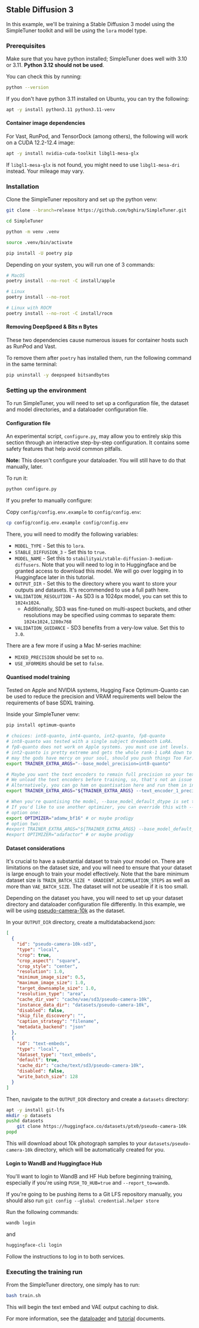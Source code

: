 ## Stable Diffusion 3

In this example, we'll be training a Stable Diffusion 3 model using the SimpleTuner toolkit and will be using the `lora` model type.

### Prerequisites

Make sure that you have python installed; SimpleTuner does well with 3.10 or 3.11. **Python 3.12 should not be used**.

You can check this by running:

```bash
python --version
```

If you don't have python 3.11 installed on Ubuntu, you can try the following:

```bash
apt -y install python3.11 python3.11-venv
```

#### Container image dependencies

For Vast, RunPod, and TensorDock (among others), the following will work on a CUDA 12.2-12.4 image:

```bash
apt -y install nvidia-cuda-toolkit libgl1-mesa-glx
```

If `libgl1-mesa-glx` is not found, you might need to use `libgl1-mesa-dri` instead. Your mileage may vary.

### Installation

Clone the SimpleTuner repository and set up the python venv:

```bash
git clone --branch=release https://github.com/bghira/SimpleTuner.git

cd SimpleTuner

python -m venv .venv

source .venv/bin/activate

pip install -U poetry pip
```

Depending on your system, you will run one of 3 commands:

```bash
# MacOS
poetry install --no-root -C install/apple

# Linux
poetry install --no-root

# Linux with ROCM
poetry install --no-root -C install/rocm
```

#### Removing DeepSpeed & Bits n Bytes

These two dependencies cause numerous issues for container hosts such as RunPod and Vast.

To remove them after `poetry` has installed them, run the following command in the same terminal:

```bash
pip uninstall -y deepspeed bitsandbytes
```

### Setting up the environment

To run SimpleTuner, you will need to set up a configuration file, the dataset and model directories, and a dataloader configuration file.

#### Configuration file

An experimental script, `configure.py`, may allow you to entirely skip this section through an interactive step-by-step configuration. It contains some safety features that help avoid common pitfalls.

**Note:** This doesn't configure your dataloader. You will still have to do that manually, later.

To run it:

```bash
python configure.py
```

If you prefer to manually configure:

Copy `config/config.env.example` to `config/config.env`:

```bash
cp config/config.env.example config/config.env
```

There, you will need to modify the following variables:

- `MODEL_TYPE` - Set this to `lora`.
- `STABLE_DIFFUSION_3` - Set this to `true`.
- `MODEL_NAME` - Set this to `stabilityai/stable-diffusion-3-medium-diffusers`. Note that you will need to log in to Huggingface and be granted access to download this model. We will go over logging in to Huggingface later in this tutorial.
- `OUTPUT_DIR` - Set this to the directory where you want to store your outputs and datasets. It's recommended to use a full path here.
- `VALIDATION_RESOLUTION` - As SD3 is a 1024px model, you can set this to `1024x1024`.
  - Additionally, SD3 was fine-tuned on multi-aspect buckets, and other resolutions may be specified using commas to separate them: `1024x1024,1280x768`
- `VALIDATION_GUIDANCE` - SD3 benefits from a very-low value. Set this to `3.0`.

There are a few more if using a Mac M-series machine:

- `MIXED_PRECISION` should be set to `no`.
- `USE_XFORMERS` should be set to `false`.

#### Quantised model training

Tested on Apple and NVIDIA systems, Hugging Face Optimum-Quanto can be used to reduce the precision and VRAM requirements well below the requirements of base SDXL training.

Inside your SimpleTuner venv:

```bash
pip install optimum-quanto
```

```bash
# choices: int8-quanto, int4-quanto, int2-quanto, fp8-quanto
# int8-quanto was tested with a single subject dreambooth LoRA.
# fp8-quanto does not work on Apple systems. you must use int levels.
# int2-quanto is pretty extreme and gets the whole rank-1 LoRA down to about 13.9GB VRAM.
# may the gods have mercy on your soul, should you push things Too Far.
export TRAINER_EXTRA_ARGS="--base_model_precision=int8-quanto"

# Maybe you want the text encoders to remain full precision so your text embeds are cake.
# We unload the text encoders before training, so, that's not an issue during training time - only during pre-caching.
# Alternatively, you can go ham on quantisation here and run them in int4 or int8 mode, because no one can stop you.
export TRAINER_EXTRA_ARGS="${TRAINER_EXTRA_ARGS} --text_encoder_1_precision=no_change --text_encoder_2_precision=no_change"

# When you're quantising the model, --base_model_default_dtype is set to bf16 by default. This setup requires adamw_bf16, but saves the most memory.
# If you'd like to use another optimizer, you can override this with --base_model_default_dtype=fp32.
# option one:
export OPTIMIZER="adamw_bf16" # or maybe prodigy
# option two:
#export TRAINER_EXTRA_ARGS="${TRAINER_EXTRA_ARGS} --base_model_default_dtype=fp32"
#export OPTIMIZER="adafactor" # or maybe prodigy
```

#### Dataset considerations

It's crucial to have a substantial dataset to train your model on. There are limitations on the dataset size, and you will need to ensure that your dataset is large enough to train your model effectively. Note that the bare minimum dataset size is `TRAIN_BATCH_SIZE * GRADIENT_ACCUMULATION_STEPS` as well as more than `VAE_BATCH_SIZE`. The dataset will not be useable if it is too small.

Depending on the dataset you have, you will need to set up your dataset directory and dataloader configuration file differently. In this example, we will be using [pseudo-camera-10k](https://huggingface.co/datasets/ptx0/pseudo-camera-10k) as the dataset.

In your `OUTPUT_DIR` directory, create a multidatabackend.json:

```json
[
  {
    "id": "pseudo-camera-10k-sd3",
    "type": "local",
    "crop": true,
    "crop_aspect": "square",
    "crop_style": "center",
    "resolution": 1.0,
    "minimum_image_size": 0.5,
    "maximum_image_size": 1.0,
    "target_downsample_size": 1.0,
    "resolution_type": "area",
    "cache_dir_vae": "cache/vae/sd3/pseudo-camera-10k",
    "instance_data_dir": "datasets/pseudo-camera-10k",
    "disabled": false,
    "skip_file_discovery": "",
    "caption_strategy": "filename",
    "metadata_backend": "json"
  },
  {
    "id": "text-embeds",
    "type": "local",
    "dataset_type": "text_embeds",
    "default": true,
    "cache_dir": "cache/text/sd3/pseudo-camera-10k",
    "disabled": false,
    "write_batch_size": 128
  }
]
```

Then, navigate to the `OUTPUT_DIR` directory and create a `datasets` directory:

```bash
apt -y install git-lfs
mkdir -p datasets
pushd datasets
    git clone https://huggingface.co/datasets/ptx0/pseudo-camera-10k
popd
```

This will download about 10k photograph samples to your `datasets/pseudo-camera-10k` directory, which will be automatically created for you.

#### Login to WandB and Huggingface Hub

You'll want to login to WandB and HF Hub before beginning training, especially if you're using `PUSH_TO_HUB=true` and `--report_to=wandb`.

If you're going to be pushing items to a Git LFS repository manually, you should also run `git config --global credential.helper store`

Run the following commands:

```bash
wandb login
```

and

```bash
huggingface-cli login
```

Follow the instructions to log in to both services.

### Executing the training run

From the SimpleTuner directory, one simply has to run:

```bash
bash train.sh
```

This will begin the text embed and VAE output caching to disk.

For more information, see the [dataloader](/documentation/DATALOADER.md) and [tutorial](/TUTORIAL.md) documents.
